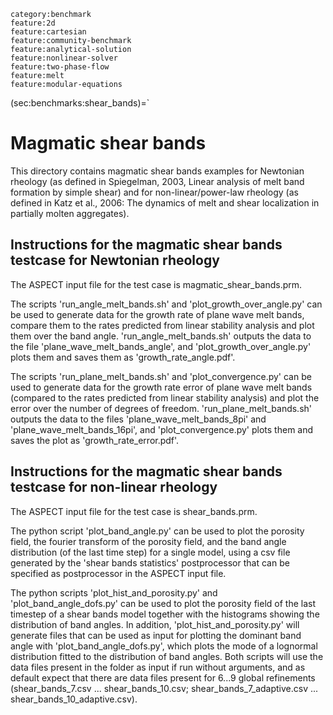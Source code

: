 ```{tags}
category:benchmark
feature:2d
feature:cartesian
feature:community-benchmark
feature:analytical-solution
feature:nonlinear-solver
feature:two-phase-flow
feature:melt
feature:modular-equations
```

(sec:benchmarks:shear_bands)=`
# Magmatic shear bands
This directory contains magmatic shear bands examples for Newtonian rheology (as defined
in Spiegelman, 2003, Linear analysis of melt band formation by simple shear) and for
non-linear/power-law rheology (as defined in Katz et al., 2006: The dynamics of melt and
shear localization in partially molten aggregates).

## Instructions for the magmatic shear bands testcase for Newtonian rheology

The ASPECT input file for the test case is magmatic_shear_bands.prm.

The scripts 'run_angle_melt_bands.sh' and 'plot_growth_over_angle.py' can be used to
generate data for the growth rate of plane wave melt bands, compare them to the rates
predicted from linear stability analysis and plot them over the band angle.
'run_angle_melt_bands.sh' outputs the data to the file 'plane_wave_melt_bands_angle',
and 'plot_growth_over_angle.py' plots them and saves them as 'growth_rate_angle.pdf'.

The scripts 'run_plane_melt_bands.sh' and 'plot_convergence.py' can be used to
generate data for the growth rate error of plane wave melt bands (compared to the rates
predicted from linear stability analysis) and plot the error over the number of degrees
of freedom. 'run_plane_melt_bands.sh' outputs the data to the files
'plane_wave_melt_bands_8pi' and 'plane_wave_melt_bands_16pi', and 'plot_convergence.py'
plots them and saves the plot as 'growth_rate_error.pdf'.

## Instructions for the magmatic shear bands testcase for non-linear rheology

The ASPECT input file for the test case is shear_bands.prm.

The python script 'plot_band_angle.py' can be used to plot the porosity field, the
fourier transform of the porosity field, and the band angle distribution (of the last
time step) for a single model, using a csv file generated by the 'shear bands
statistics' postprocessor that can be specified as postprocessor in the ASPECT input
file.

The python scripts 'plot_hist_and_porosity.py' and 'plot_band_angle_dofs.py'
can be used to plot the porosity field of the last timestep of a shear
bands model together with the histograms showing the distribution of
band angles. In addition, 'plot_hist_and_porosity.py' will generate files
that can be used as input for plotting the dominant band angle with
'plot_band_angle_dofs.py', which plots the mode of a lognormal distribution
fitted to the distribution of band angles. Both scripts will use the data
files present in the folder as input if run without arguments, and as
default expect that there are data files present for 6...9 global refinements
(shear_bands_7.csv ... shear_bands_10.csv; shear_bands_7_adaptive.csv ...
shear_bands_10_adaptive.csv).

